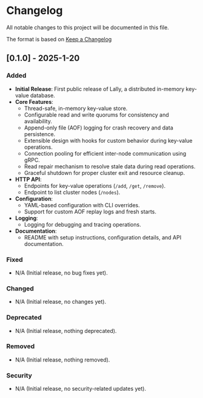 # Changelog

All notable changes to this project will be documented in this file.

The format is based on [Keep a Changelog](https://keepachangelog.com/en/1.0.0/)

## [0.1.0] - 2025-1-20

### Added

- **Initial Release**: First public release of Lally, a distributed in-memory key-value database.
- **Core Features**:
  - Thread-safe, in-memory key-value store.
  - Configurable read and write quorums for consistency and availability.
  - Append-only file (AOF) logging for crash recovery and data persistence.
  - Extensible design with hooks for custom behavior during key-value operations.
  - Connection pooling for efficient inter-node communication using gRPC.
  - Read repair mechanism to resolve stale data during read operations.
  - Graceful shutdown for proper cluster exit and resource cleanup.
- **HTTP API**:
  - Endpoints for key-value operations (`/add`, `/get`, `/remove`).
  - Endpoint to list cluster nodes (`/nodes`).
- **Configuration**:
  - YAML-based configuration with CLI overrides.
  - Support for custom AOF replay logs and fresh starts.
- **Logging**:
  - Logging for debugging and tracing operations.
- **Documentation**:
  - README with setup instructions, configuration details, and API documentation.

### Fixed

- N/A (Initial release, no bug fixes yet).

### Changed

- N/A (Initial release, no changes yet).

### Deprecated

- N/A (Initial release, nothing deprecated).

### Removed

- N/A (Initial release, nothing removed).

### Security

- N/A (Initial release, no security-related updates yet).
